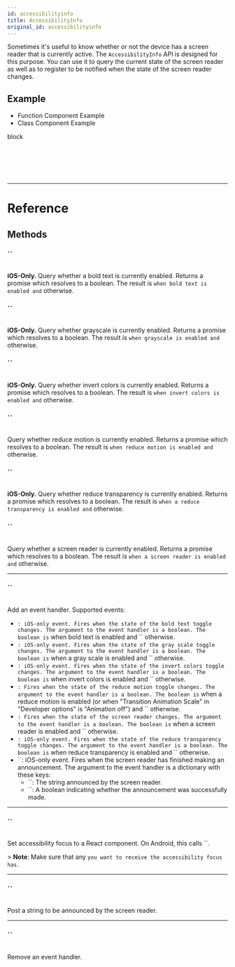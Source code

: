 ```yaml
---
id: accessibilityinfo
title: AccessibilityInfo
original_id: accessibilityinfo
---
```


Sometimes it's useful to know whether or not the device has a screen reader that is currently active. The `AccessibilityInfo` API is designed for this purpose. You can use it to query the current state of the screen reader as well as to register to be notified when the state of the screen reader changes.

## Example

<div className="toggler">
  <ul role="tablist" className="toggle-syntax">
    <li id="functional" className="button-functional" aria-selected="false" role="tab" tabIndex={0} aria-controls="functionaltab" onClick="displayTabs('syntax', 'functional')">
      Function Component Example
    </li>
    <li id="classical" className="button-classical" aria-selected="false" role="tab" tabIndex={0} aria-controls="classicaltab" onClick="displayTabs('syntax', 'classical')">
      Class Component Example
    </li>
  </ul>
</div>

block

```SnackPlayer name=AccessibilityInfo%20Function%20Component%20Example&supportedPlatforms=android,ios



```

```SnackPlayer name=AccessibilityInfo%20Class%20Component%20Example&supportedPlatforms=android,ios



```

---

# Reference

## Methods

### ``

```jsx
```

**iOS-Only.** Query whether a bold text is currently enabled. Returns a promise which resolves to a boolean. The result is `when bold text is enabled and` otherwise.

### ``

```jsx
```

**iOS-Only.** Query whether grayscale is currently enabled. Returns a promise which resolves to a boolean. The result is `when grayscale is enabled and` otherwise.

### ``

```jsx
```

**iOS-Only.** Query whether invert colors is currently enabled. Returns a promise which resolves to a boolean. The result is `when invert colors is enabled and` otherwise.

### ``

```jsx
```

Query whether reduce motion is currently enabled. Returns a promise which resolves to a boolean. The result is `when reduce motion is enabled and` otherwise.

### ``

```jsx
```

**iOS-Only.** Query whether reduce transparency is currently enabled. Returns a promise which resolves to a boolean. The result is `when a reduce transparency is enabled and` otherwise.

### ``

```jsx
```

Query whether a screen reader is currently enabled. Returns a promise which resolves to a boolean. The result is `when a screen reader is enabled and` otherwise.

---

### ``

```jsx
```

Add an event handler. Supported events:

- `: iOS-only event. Fires when the state of the bold text toggle changes. The argument to the event handler is a boolean. The boolean is` when bold text is enabled and `` otherwise.
- `: iOS-only event. Fires when the state of the gray scale toggle changes. The argument to the event handler is a boolean. The boolean is` when a gray scale is enabled and `` otherwise.
- `: iOS-only event. Fires when the state of the invert colors toggle changes. The argument to the event handler is a boolean. The boolean is` when invert colors is enabled and `` otherwise.
- `: Fires when the state of the reduce motion toggle changes. The argument to the event handler is a boolean. The boolean is` when a reduce motion is enabled (or when "Transition Animation Scale" in "Developer options" is "Animation off") and `` otherwise.
- `: Fires when the state of the screen reader changes. The argument to the event handler is a boolean. The boolean is` when a screen reader is enabled and `` otherwise.
- `: iOS-only event. Fires when the state of the reduce transparency toggle changes. The argument to the event handler is a boolean. The boolean is` when reduce transparency is enabled and `` otherwise.
- ``: iOS-only event. Fires when the screen reader has finished making an announcement. The argument to the event handler is a dictionary with these keys:
  - ``: The string announced by the screen reader.
  - ``: A boolean indicating whether the announcement was successfully made.

---

### ``

```jsx
```

Set accessibility focus to a React component. On Android, this calls ``.

&gt; **Note**: Make sure that any `you want to receive the accessibility focus has`.

---

### ``

```jsx
```

Post a string to be announced by the screen reader.

---

### ``

```jsx
```

Remove an event handler.
